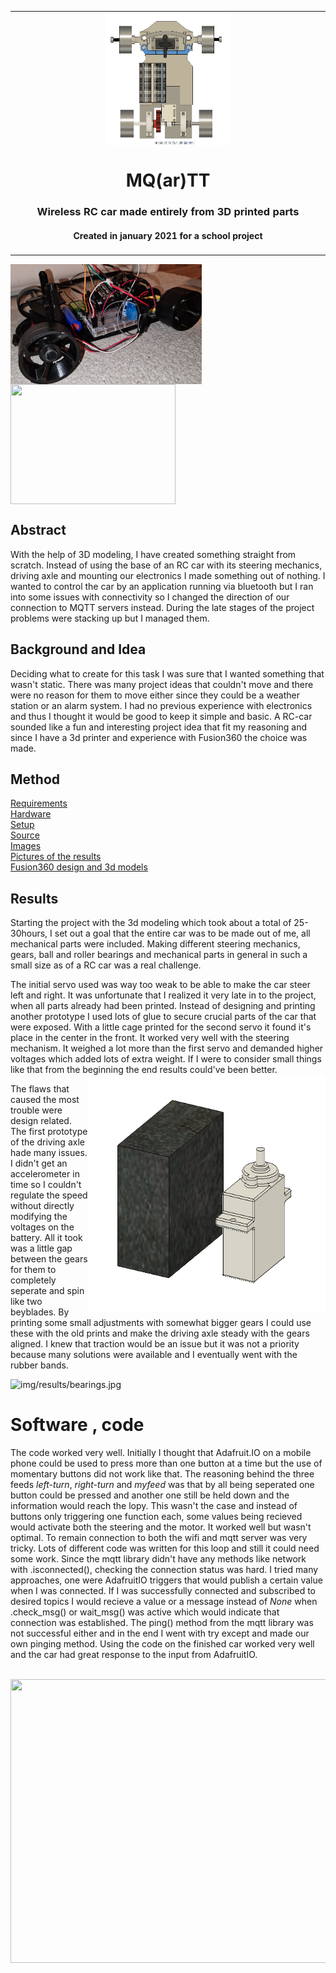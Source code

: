 
<table align="center"><tr><td align="center" width="9999">
<img src="img/3d models/upper_view_with_breadboard.png" align="center" width="200" alt="img/3d models/upper_view_with_breadboard.png">

# MQ(ar)TT

### Wireless RC car made entirely from 3D printed parts 
#### Created in january 2021 for a school project
</td></tr></table>



 <img align="center" width="306" height="192" src="img/results/sideview_finished.png"> <img align="center" width="264" height="192" src="img/results/sidepic_low.jpg">

    
## Abstract
With the help of 3D modeling, I have created something straight from scratch. Instead of using the base of an RC car with its steering mechanics, driving axle and mounting our electronics I made something out of nothing.
I wanted to control the car by an application running via bluetooth but I ran into some issues with connectivity so I changed the direction of our connection to MQTT servers instead. During the late stages of the project problems were stacking up but I managed them.

## Background and Idea
Deciding what to create for this task I was sure that I wanted something that wasn't static. There was many project ideas that couldn't move and there were no reason for them to move either since they could be a weather station or an alarm system. I had no previous experience with electronics and thus I thought it would be good to keep it simple and basic. A RC-car sounded like a fun and interesting project idea that fit my reasoning and since I have a 3d printer and experience with Fusion360 the choice was made.

## Method

[Requirements](./doc/requirements.md)  \
[Hardware](./doc/hardware.md)  \
[Setup](./doc/setup.md)  \
[Source](./src)  \
[Images](./img)  \
[Pictures of the results](./img/results)  \
[Fusion360 design and 3d models](./img/3d%20models)

## Results

Starting the project with the 3d modeling which took about a total of 25-30hours, I set out a goal that the entire car was to be made out of me, all mechanical parts were included. Making different steering mechanics, gears, ball and roller bearings and mechanical parts in general in such a small size as of a RC car was a real challenge.

The initial servo used was way too weak to be able to make the car steer left and right. It was unfortunate that I realized it very late in to the project, when all parts already had been printed. Instead of designing and printing another prototype I used lots of glue to secure crucial parts of the car that were exposed. With a little cage printed for the second servo it found it's place in the center in the front. It worked very well with the steering mechanism. It weighed a lot more than the first servo and demanded higher voltages which added lots of extra weight. If I were to consider small things like that from the beginning the end results could've been better.  <img align="right" width="380" height="380" src="img/3d models/servo_size_difference.png">

The flaws that caused the most trouble were design related. The first prototype of the driving axle hade many issues. I didn't get an accelerometer in time so I couldn't regulate the speed without directly modifying the voltages on the battery. All it took was a little gap between the gears for them to completely seperate and spin like two beyblades. By printing some small adjustments with somewhat bigger gears I could use these with the old prints and make the driving axle steady with the gears aligned.
I knew that traction would be an issue but it was not a priority because many solutions were available and I eventually went with the rubber bands.




 <img src="img/results/bearings.jpg" alt="img/results/bearings.jpg" width="334" height="298">



# Software , code
The code worked very well. Initially I thought that Adafruit.IO on a mobile phone could be used to press more than one button at a time but the use of momentary buttons did not work like that. The reasoning behind the three feeds *left-turn*, *right-turn* and *myfeed* was that by all being seperated one button could be pressed and another one still be held down and the information would reach the lopy. This wasn't the case and instead of buttons only triggering one function each, some values being recieved would activate both the steering and the motor. It worked well but wasn't optimal.
To remain connection to both the wifi and mqtt server was very tricky. Lots of different code was written for this loop and still it could need some work. Since the mqtt library didn't have any methods like network with .isconnected(), checking the connection status was hard. I tried many approaches, one were AdafruitIO triggers that would publish a certain value when I was connected. If I was successfully connected and subscribed to desired topics I would recieve a value or a message instead of *None* when .check_msg() or wait_msg() was active which would indicate that connection was established. The ping() method from the mqtt library was not successful either and in the end I went with try except and made our own pinging method. Using the code on the finished car worked very well and the car had great response to the input from AdafruitIO.

<br/>


<img align="center" width="612" height="454" src="img/results/car_overview.jpg">
